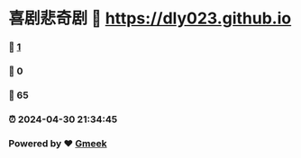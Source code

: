 # 喜剧悲奇剧 :link: https://dly023.github.io 
### :page_facing_up: [1](https://dly023.github.io/tag.html) 
### :speech_balloon: 0 
### :hibiscus: 65 
### :alarm_clock: 2024-04-30 21:34:45 
### Powered by :heart: [Gmeek](https://github.com/Meekdai/Gmeek)
